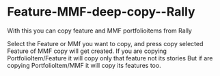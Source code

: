 Feature-MMF-deep-copy--Rally
============================

With this you can copy feature and MMF portfolioitems from Rally

Select the Feature or MMf you want to copy, and press copy selected Feature of MMF copy will get created.
If you are copying PortfolioItem/Feature it will copy only that feature not its stories
But if are copying PortfolioItem/MMF it will copy its features too.

